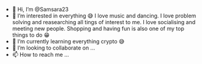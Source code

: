 - 👋 Hi, I’m @Samsara23
- 👀 I’m interested in everything 😅 I love music and dancing. I love problem solving and reasearching all tings of interest to me. I love socialising and meeting new people. Shopping and having fun is also one of my top things to do 😁
- 🌱 I’m currently learning everything crypto 😅
- 💞️ I’m looking to collaborate on ...
- 📫 How to reach me ...

<!---
Samsara23/Samsara23 is a ✨ special ✨ repository because its `README.md` (this file) appears on your GitHub profile.
You can click the Preview link to take a look at your changes.
--->

